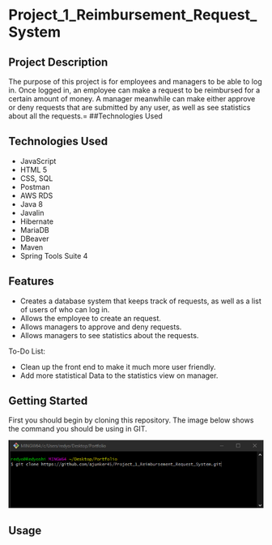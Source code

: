 # Project_1_Reimbursement_Request_System

## Project Description

The purpose of this project is for employees and managers to be able to log in. Once logged in, an employee can make a request to be reimbursed for a certain amount of money. A manager meanwhile can make either approve or deny requests that are submitted by any user, as well as see statistics about all the requests.=
##Technologies Used

## Technologies Used

* JavaScript
* HTML 5 
* CSS, SQL 
* Postman 
* AWS RDS 
* Java 8 
* Javalin 
* Hibernate
* MariaDB
* DBeaver
* Maven
* Spring Tools Suite 4

## Features

* Creates a database system that keeps track of requests, as well as a list of users of who can log in.
* Allows the employee to create an request.
* Allows managers to approve and deny requests.
* Allows managers to see statistics about the requests.

To-Do List:
* Clean up the front end to make it much more user friendly.
* Add more statistical Data to the statistics view on manager. 

## Getting Started

First you should begin by cloning this repository. The image below shows the command you should be using in GIT.

![](./Images/Cloning-the-repo.PNG)

## Usage

